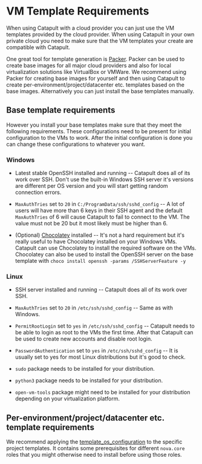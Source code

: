 # VM Template Requirements

When using Catapult with a cloud provider you can just use the VM templates provided by the cloud provider. When using Catapult in your own private cloud you need to make sure that the VM templates your create are compatible with Catapult.

One great tool for template generation is [Packer](https://www.packer.io/). Packer can be used to create base images for all major cloud providers and also for local virtualization solutions like VirtualBox or VMWare. We recommend using Packer for creating base images for yourself and then using Catapult to create per-environment/project/datacenter etc. templates based on the base images. Alternatively you can just install the base templates manually.

## Base template requirements

However you install your base templates make sure that they meet the following requirements. These configurations need to be present for initial configuration to the VMs to work. After the initial configuration is done you can change these configurations to whatever you want.

### Windows

- Latest stable OpenSSH installed and running -- Catapult does all of its work over SSH. Don't use the built-in Windows SSH server it's versions are different per OS version and you will start getting random connection errors.

- `MaxAuthTries` set to `20` in `C:/ProgramData/ssh/sshd_config` -- A lot of users will have more than 6 keys in their SSH agent and the default `MaxAuthTries` of 6 will cause Catapult to fail to connect to the VM. The value must not be 20 but it most likely must be higher than 6.

- (Optional) [Chocolatey](https://chocolatey.org/install) installed -- It's not a hard requirement but it's really useful to have Chocolatey installed on your Windows VMs. Catapult can use Chocolatey to install the required software on the VMs. Chocolatey can also be used to install the OpenSSH server on the base template with `choco install openssh -params /SSHServerFeature -y`

### Linux

- SSH server installed and running -- Catapult does all of its work over SSH.

- `MaxAuthTries` set to `20` in `/etc/ssh/sshd_config` -- Same as with Windows.

- `PermitRootLogin` set to `yes` in `/etc/ssh/sshd_config` -- Catapult needs to be able to login as root to the VMs the first time. After that Catapult can be used to create new accounts and disable root login.

- `PasswordAuthentication` set to `yes` in `/etc/ssh/sshd_config` -- It is usually set to yes for most Linux distributions but it's good to check.

- `sudo` package needs to be installed for your distribution.

- `python3` package needs to be installed for your distribution.

- `open-vm-tools` package might need to be installed for your distribution depending on your virtualization platform.

## Per-environment/project/datacenter etc. template requirements

We recommend applying the [template_os_configuration](https://github.com/ClarifiedSecurity/nova.core/tree/main/nova/core/roles/template_os_configuration) to the specific project templates. It contains some prerequisites for different `nova.core` roles that you might otherwise need to install before using those roles.
